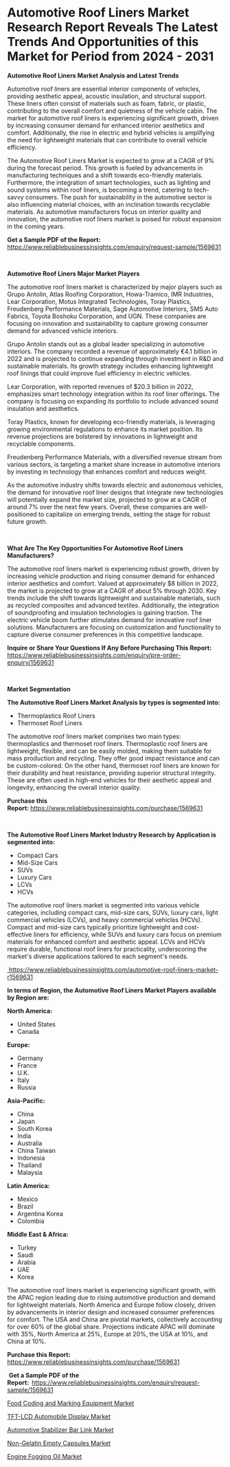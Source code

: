 <p><h1>Automotive Roof Liners Market Research Report Reveals The Latest Trends And Opportunities of this Market for Period from 2024 - 2031</h1></p><p><strong>Automotive Roof Liners Market Analysis and Latest Trends</strong></p>
<p><p>Automotive roof liners are essential interior components of vehicles, providing aesthetic appeal, acoustic insulation, and structural support. These liners often consist of materials such as foam, fabric, or plastic, contributing to the overall comfort and quietness of the vehicle cabin. The market for automotive roof liners is experiencing significant growth, driven by increasing consumer demand for enhanced interior aesthetics and comfort. Additionally, the rise in electric and hybrid vehicles is amplifying the need for lightweight materials that can contribute to overall vehicle efficiency.</p><p>The Automotive Roof Liners Market is expected to grow at a CAGR of 9% during the forecast period. This growth is fueled by advancements in manufacturing techniques and a shift towards eco-friendly materials. Furthermore, the integration of smart technologies, such as lighting and sound systems within roof liners, is becoming a trend, catering to tech-savvy consumers. The push for sustainability in the automotive sector is also influencing material choices, with an inclination towards recyclable materials. As automotive manufacturers focus on interior quality and innovation, the automotive roof liners market is poised for robust expansion in the coming years.</p></p>
<p><strong>Get a Sample PDF of the Report:&nbsp;</strong> <a href="https://www.reliablebusinessinsights.com/enquiry/request-sample/1569631?utm_campaign=75&utm_medium=2&utm_source=Github&utm_content=ia&utm_term=14102024&utm_id=automotive-roof-liners">https://www.reliablebusinessinsights.com/enquiry/request-sample/1569631</a></p>
<p>&nbsp;</p>
<p><strong>Automotive Roof Liners Major Market Players</strong></p>
<p><p>The automotive roof liners market is characterized by major players such as Grupo Antolin, Atlas Roofing Corporation, Howa-Tramico, IMR Industries, Lear Corporation, Motus Integrated Technologies, Toray Plastics, Freudenberg Performance Materials, Sage Automotive Interiors, SMS Auto Fabrics, Toyota Boshoku Corporation, and UGN. These companies are focusing on innovation and sustainability to capture growing consumer demand for advanced vehicle interiors.</p><p>Grupo Antolin stands out as a global leader specializing in automotive interiors. The company recorded a revenue of approximately €4.1 billion in 2022 and is projected to continue expanding through investment in R&D and sustainable materials. Its growth strategy includes enhancing lightweight roof linings that could improve fuel efficiency in electric vehicles.</p><p>Lear Corporation, with reported revenues of $20.3 billion in 2022, emphasizes smart technology integration within its roof liner offerings. The company is focusing on expanding its portfolio to include advanced sound insulation and aesthetics. </p><p>Toray Plastics, known for developing eco-friendly materials, is leveraging growing environmental regulations to enhance its market position. Its revenue projections are bolstered by innovations in lightweight and recyclable components.</p><p>Freudenberg Performance Materials, with a diversified revenue stream from various sectors, is targeting a market share increase in automotive interiors by investing in technology that enhances comfort and reduces weight.</p><p>As the automotive industry shifts towards electric and autonomous vehicles, the demand for innovative roof liner designs that integrate new technologies will potentially expand the market size, projected to grow at a CAGR of around 7% over the next few years. Overall, these companies are well-positioned to capitalize on emerging trends, setting the stage for robust future growth.</p></p>
<p>&nbsp;</p>
<p><strong>What Are The Key Opportunities For Automotive Roof Liners Manufacturers?</strong></p>
<p><p>The automotive roof liners market is experiencing robust growth, driven by increasing vehicle production and rising consumer demand for enhanced interior aesthetics and comfort. Valued at approximately $8 billion in 2022, the market is projected to grow at a CAGR of about 5% through 2030. Key trends include the shift towards lightweight and sustainable materials, such as recycled composites and advanced textiles. Additionally, the integration of soundproofing and insulation technologies is gaining traction. The electric vehicle boom further stimulates demand for innovative roof liner solutions. Manufacturers are focusing on customization and functionality to capture diverse consumer preferences in this competitive landscape.</p></p>
<p><strong>Inquire or Share Your Questions If Any Before Purchasing This Report:</strong> <a href="https://www.reliablebusinessinsights.com/enquiry/pre-order-enquiry/1569631?utm_campaign=75&utm_medium=2&utm_source=Github&utm_content=ia&utm_term=14102024&utm_id=automotive-roof-liners">https://www.reliablebusinessinsights.com/enquiry/pre-order-enquiry/1569631</a></p>
<p>&nbsp;</p>
<p><strong>Market Segmentation</strong></p>
<p><strong>The Automotive Roof Liners Market Analysis by types is segmented into:</strong></p>
<p><ul><li>Thermoplastics Roof Liners</li><li>Thermoset Roof Liners</li></ul></p>
<p><p>The automotive roof liners market comprises two main types: thermoplastics and thermoset roof liners. Thermoplastic roof liners are lightweight, flexible, and can be easily molded, making them suitable for mass production and recycling. They offer good impact resistance and can be custom-colored. On the other hand, thermoset roof liners are known for their durability and heat resistance, providing superior structural integrity. These are often used in high-end vehicles for their aesthetic appeal and longevity, enhancing the overall interior quality.</p></p>
<p><strong>Purchase this Report:&nbsp;</strong><a href="https://www.reliablebusinessinsights.com/purchase/1569631?utm_campaign=75&utm_medium=2&utm_source=Github&utm_content=ia&utm_term=14102024&utm_id=automotive-roof-liners">https://www.reliablebusinessinsights.com/purchase/1569631</a></p>
<p>&nbsp;</p>
<p><strong>The Automotive Roof Liners Market Industry Research by Application is segmented into:</strong></p>
<p><ul><li>Compact Cars</li><li>Mid-Size Cars</li><li>SUVs</li><li>Luxury Cars</li><li>LCVs</li><li>HCVs</li></ul></p>
<p><p>The automotive roof liners market is segmented into various vehicle categories, including compact cars, mid-size cars, SUVs, luxury cars, light commercial vehicles (LCVs), and heavy commercial vehicles (HCVs). Compact and mid-size cars typically prioritize lightweight and cost-effective liners for efficiency, while SUVs and luxury cars focus on premium materials for enhanced comfort and aesthetic appeal. LCVs and HCVs require durable, functional roof liners for practicality, underscoring the market's diverse applications tailored to each segment's needs.</p></p>
<p><a href="https://www.reliablebusinessinsights.com/automotive-roof-liners-market-r1569631?utm_campaign=75&utm_medium=2&utm_source=Github&utm_content=ia&utm_term=14102024&utm_id=automotive-roof-liners">&nbsp;https://www.reliablebusinessinsights.com/automotive-roof-liners-market-r1569631</a></p>
<p><strong>In terms of Region, the Automotive Roof Liners Market Players available by Region are:</strong></p>
<p>
    <p> <strong> North America: </strong>
        <ul>
            <li>United States</li>
            <li>Canada</li>
        </ul>
        </p> 
    <p> <strong> Europe: </strong>
        <ul>
            <li>Germany</li>
            <li>France</li>
            <li>U.K.</li>
            <li>Italy</li>
            <li>Russia</li>
        </ul>
        </p> 
    <p> <strong> Asia-Pacific: </strong>
        <ul>
            <li>China</li>
            <li>Japan</li>
            <li>South Korea</li>
            <li>India</li>
            <li>Australia</li>
            <li>China Taiwan</li>
            <li>Indonesia</li>
            <li>Thailand</li>
            <li>Malaysia</li>
        </ul>
        </p> 
    <p> <strong> Latin America: </strong>
        <ul>
            <li>Mexico</li>
            <li>Brazil</li>
            <li>Argentina Korea</li>
            <li>Colombia</li>
        </ul>
        </p> 
    <p> <strong> Middle East & Africa: </strong>
        <ul>
            <li>Turkey</li>
            <li>Saudi</li>
            <li>Arabia</li>
            <li>UAE</li>
            <li>Korea</li>
        </ul>
    </p>
    </p>
<p><p>The automotive roof liners market is experiencing significant growth, with the APAC region leading due to rising automotive production and demand for lightweight materials. North America and Europe follow closely, driven by advancements in interior design and increased consumer preferences for comfort. The USA and China are pivotal markets, collectively accounting for over 60% of the global share. Projections indicate APAC will dominate with 35%, North America at 25%, Europe at 20%, the USA at 10%, and China at 10%.</p></p>
<p><strong>Purchase this Report: </strong><a href="https://www.reliablebusinessinsights.com/purchase/1569631?utm_campaign=75&utm_medium=2&utm_source=Github&utm_content=ia&utm_term=14102024&utm_id=automotive-roof-liners">https://www.reliablebusinessinsights.com/purchase/1569631</a></p>
<p>&nbsp;<strong>Get a Sample PDF of the Report:&nbsp;&nbsp;</strong><a href="https://www.reliablebusinessinsights.com/enquiry/request-sample/1569631?utm_campaign=75&utm_medium=2&utm_source=Github&utm_content=ia&utm_term=14102024&utm_id=automotive-roof-liners">https://www.reliablebusinessinsights.com/enquiry/request-sample/1569631</a></p>
<p><strong></strong></p>
<p><p><a href="https://www.linkedin.com/pulse/global-food-coding-marking-equipment-industry-analysis-malxe?trk=public_post_embed_feed-article-content&utm_campaign=75&utm_medium=2&utm_source=Github&utm_content=ia&utm_term=14102024&utm_id=automotive-roof-liners">Food Coding and Marking Equipment Market</a></p><p><a href="https://www.linkedin.com/pulse/insights-tft-lcd-automobile-display-market-players-cpyme?trk=public_post_embed_feed-article-content&utm_campaign=75&utm_medium=2&utm_source=Github&utm_content=ia&utm_term=14102024&utm_id=automotive-roof-liners">TFT-LCD Automobile Display Market</a></p><p><a href="https://github.com/MonroeBullock54/Market-Research-Report-List-1/blob/main/automotive-stabilizer-bar-link-market.md?utm_campaign=75&utm_medium=2&utm_source=Github&utm_content=ia&utm_term=14102024&utm_id=automotive-roof-liners">Automotive Stabilizer Bar Link Market</a></p><p><a href="https://www.linkedin.com/pulse/global-non-gelatin-empty-capsules-58-cagr-forecast-2mt3e?trk=public_post_embed_feed-article-content&utm_campaign=75&utm_medium=2&utm_source=Github&utm_content=ia&utm_term=14102024&utm_id=automotive-roof-liners">Non-Gelatin Empty Capsules Market</a></p><p><a href="https://github.com/cristy9x9bur/Market-Research-Report-List-1/blob/main/engine-fogging-oil-market.md?utm_campaign=75&utm_medium=2&utm_source=Github&utm_content=ia&utm_term=14102024&utm_id=automotive-roof-liners">Engine Fogging Oil Market</a></p></p>